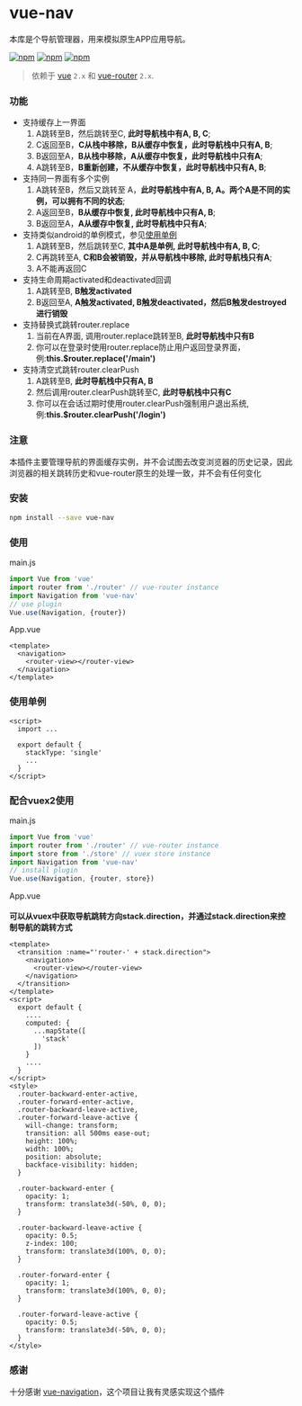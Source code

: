 # vue-nav

本库是个导航管理器，用来模拟原生APP应用导航。

[![npm](https://img.shields.io/npm/v/vue-nav.svg)](https://www.npmjs.com/package/vue-nav)
[![npm](https://img.shields.io/npm/dm/vue-nav.svg)](https://www.npmjs.com/package/vue-nav)
[![npm](https://img.shields.io/npm/l/vue-nav.svg)](https://www.npmjs.com/package/vue-nav)

> 依赖于 [vue](https://github.com/vuejs/vue) `2.x` 和 [vue-router](https://github.com/vuejs/vue-router) `2.x`.

### 功能
- 支持缓存上一界面
  1. A跳转至B，然后跳转至C, **此时导航栈中有A, B, C**;
  2. C返回至B，**C从栈中移除，B从缓存中恢复，此时导航栈中只有A, B**;
  3. B返回至A，**B从栈中移除，A从缓存中恢复，此时导航栈中只有A**;
  4. A跳转至B，**B重新创建，不从缓存中恢复，此时导航栈中只有A, B**;
- 支持同一界面有多个实例
  1. A跳转至B，然后又跳转至 A，**此时导航栈中有A, B, A。两个A是不同的实例，可以拥有不同的状态**;
  2. A返回至B，**B从缓存中恢复, 此时导航栈中只有A, B**;
  3. B返回至A，**A从缓存中恢复, 此时导航栈中只有A**;
- 支持类似android的单例模式，参见[使用单例](#使用单例)
  1. A跳转至B，然后跳转至C, **其中A是单例, 此时导航栈中有A, B, C**;
  2. C再跳转至A, **C和B会被销毁，并从导航栈中移除, 此时导航栈只有A**;
  3. A不能再返回C
- 支持生命周期activated和deactivated回调
  1. A跳转至B, **B触发activated**
  2. B返回至A, **A触发activated, B触发deactivated，然后B触发destroyed进行销毁**
- 支持替换式跳转router.replace
  1. 当前在A界面, 调用router.replace跳转至B, **此时导航栈中只有B**
  2. 你可以在登录时使用router.replace防止用户返回登录界面，例:**this.$router.replace('/main')**
- 支持清空式跳转router.clearPush
  1. A跳转至B, **此时导航栈中只有A, B**
  2. 然后调用router.clearPush跳转至C, **此时导航栈中只有C**
  3. 你可以在会话过期时使用router.clearPush强制用户退出系统, 例:**this.$router.clearPush('/login')**

### 注意
  本插件主要管理导航的界面缓存实例，并不会试图去改变浏览器的历史记录，因此浏览器的相关跳转历史和vue-router原生的处理一致，并不会有任何变化
  
### 安装
```bash
npm install --save vue-nav
```

### 使用
main.js

```javascript
import Vue from 'vue'
import router from './router' // vue-router instance
import Navigation from 'vue-nav'
// use plugin
Vue.use(Navigation, {router})
```
App.vue

```vue
<template>
  <navigation>
    <router-view></router-view>
  </navigation>
</template>
```
### 使用单例
```vue
<script>
  import ...

  export default {
    stackType: 'single'
    ...
  }
</script>
```

### 配合vuex2使用

main.js

```javascript
import Vue from 'vue'
import router from './router' // vue-router instance
import store from './store' // vuex store instance
import Navigation from 'vue-nav'
// install plugin
Vue.use(Navigation, {router, store})
```

App.vue<br/><br/>
**可以从vuex中获取导航跳转方向stack.direction，并通过stack.direction来控制导航的跳转方式**
```vue
<template>
  <transition :name="'router-' + stack.direction">
    <navigation>
      <router-view></router-view>
    </navigation>
  </transition>
</template>
<script>
  export default {
    ....
    computed: {
      ...mapState([
        'stack'
      ])
    }
    ....
  }
</script>
<style>
  .router-backward-enter-active,
  .router-forward-enter-active,
  .router-backward-leave-active,
  .router-forward-leave-active {
    will-change: transform;
    transition: all 500ms ease-out;
    height: 100%;
    width: 100%;
    position: absolute;
    backface-visibility: hidden;
  }

  .router-backward-enter {
    opacity: 1;
    transform: translate3d(-50%, 0, 0);
  }

  .router-backward-leave-active {
    opacity: 0.5;
    z-index: 100;
    transform: translate3d(100%, 0, 0);
  }

  .router-forward-enter {
    opacity: 1;
    transform: translate3d(100%, 0, 0);
  }

  .router-forward-leave-active {
    opacity: 0.5;
    transform: translate3d(-50%, 0, 0);
  }
</style>
```

### 感谢
十分感谢 [vue-navigation](https://github.com/zack24q/vue-navigation)，这个项目让我有灵感实现这个插件